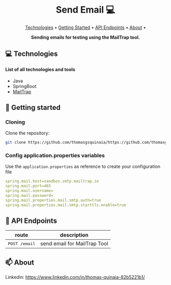 <h1 align="center" style="font-weight: bold;">Send Email 💻</h1>

<p align="center">
    <a href="#tech">Technologies</a> • 
    <a href="#started">Getting Started</a> • 
    <a href="#routes">API Endpoints</a> •
    <a href="#about">About</a> •
</p>

<p align="center">
    <b>Sending emails for testing using the MailTrap tool.</b>
</p>

<h2 id="tech">💻 Technologies</h2>

#### List of all technologies and tools
- Java
- SpringBoot
- [MailTrap](https://mailtrap.io/)

<h2 id="started">🚀 Getting started</h2>

<h3>Cloning</h3>

Clone the repository:

```bash
git clone https://github.com/thomasgsquinaia/https://github.com/thomasgsquinaia/send-email-api
```

<h3>Config application.properties variables</h2>

Use the `application.properties` as reference to create your configuration file

```yaml
spring.mail.host=sandbox.smtp.mailtrap.io
spring.mail.port=465
spring.mail.username=
spring.mail.password=
spring.mail.properties.mail.smtp.auth=true
spring.mail.properties.mail.smtp.starttls.enable=true
```

<h2 id="routes">📍 API Endpoints</h2>

| route               | description                                          
|----------------------|-----------------------------------------------------
| <kbd>POST /email</kbd>     | send email for MailTrap Tool


<h2 id="about">📫 About</h2>

Linkedin: https://www.linkedin.com/in/thomas-quinaia-82b5221b1/
